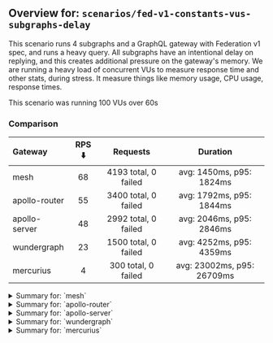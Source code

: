 ## Overview for: `scenarios/fed-v1-constants-vus-subgraphs-delay`


This scenario runs 4 subgraphs and a GraphQL gateway with Federation v1 spec, and runs a heavy query. All subgraphs have an intentional delay on replying, and this creates additional pressure on the gateway's memory. We are running a heavy load of concurrent VUs to measure response time and other stats, during stress. It measure things like memory usage, CPU usage, response times.


This scenario was running 100 VUs over 60s


### Comparison


| Gateway       | RPS ⬇️ |       Requests       |          Duration          |
| :------------ | :----: | :------------------: | :------------------------: |
| mesh          |   68   | 4193 total, 0 failed |  avg: 1450ms, p95: 1824ms  |
| apollo-router |   55   | 3400 total, 0 failed |  avg: 1792ms, p95: 1844ms  |
| apollo-server |   48   | 2992 total, 0 failed |  avg: 2046ms, p95: 2846ms  |
| wundergraph   |   23   | 1500 total, 0 failed |  avg: 4252ms, p95: 4359ms  |
| mercurius     |   4    | 300 total, 0 failed  | avg: 23002ms, p95: 26709ms |



<details>
  <summary>Summary for: `mesh`</summary>

  **K6 Output**




```
     ✓ response code was 200
     ✓ no_errors
     ✓ expected_result

     checks.........................: 100.00% ✓ 12579     ✗ 0    
     data_received..................: 21 MB   342 kB/s
     data_sent......................: 5.0 MB  81 kB/s
   ✓ expected_result................: 0.00%   ✓ 0         ✗ 0    
     http_req_blocked...............: avg=48.84µs min=1.1µs  med=2.4µs   max=5.14ms p(90)=3.3µs   p(95)=4.43µs 
     http_req_connecting............: avg=44.71µs min=0s     med=0s      max=4.97ms p(90)=0s      p(95)=0s     
     http_req_duration..............: avg=1.44s   min=1.31s  med=1.38s   max=2.86s  p(90)=1.56s   p(95)=1.82s  
       { expected_response:true }...: avg=1.44s   min=1.31s  med=1.38s   max=2.86s  p(90)=1.56s   p(95)=1.82s  
   ✓ http_req_failed................: 0.00%   ✓ 0         ✗ 4193 
     http_req_receiving.............: avg=60.4µs  min=18.8µs med=55.09µs max=4.2ms  p(90)=76.59µs p(95)=82.63µs
     http_req_sending...............: avg=31.64µs min=6.6µs  med=14.69µs max=8.97ms p(90)=28.29µs p(95)=33.29µs
     http_req_tls_handshaking.......: avg=0s      min=0s     med=0s      max=0s     p(90)=0s      p(95)=0s     
     http_req_waiting...............: avg=1.44s   min=1.31s  med=1.38s   max=2.86s  p(90)=1.56s   p(95)=1.82s  
     http_reqs......................: 4193    68.406722/s
     iteration_duration.............: avg=1.45s   min=1.31s  med=1.38s   max=2.86s  p(90)=1.56s   p(95)=1.82s  
     iterations.....................: 4193    68.406722/s
   ✓ no_errors......................: 0.00%   ✓ 0         ✗ 0    
     vus............................: 37      min=37      max=100
     vus_max........................: 100     min=100     max=100
```


**Performance Overview**


<img src="https://imagedelivery.net/KYe9TScr4TldYHA48pczVg/d76890ea-7a09-4a30-b849-9e526f5e7d00/public" alt="Performance Overview" />


**HTTP Overview**


<img src="https://imagedelivery.net/KYe9TScr4TldYHA48pczVg/70c74e6f-0ede-4a18-b1d9-3e1c23eafb00/public" alt="HTTP Overview" />


  </details>

<details>
  <summary>Summary for: `apollo-router`</summary>

  **K6 Output**




```
     ✓ response code was 200
     ✓ no_errors
     ✓ expected_result

     checks.........................: 100.00% ✓ 10200     ✗ 0    
     data_received..................: 17 MB   276 kB/s
     data_sent......................: 4.0 MB  66 kB/s
   ✓ expected_result................: 0.00%   ✓ 0         ✗ 0    
     http_req_blocked...............: avg=396.67µs min=900ns  med=2.2µs  max=21.07ms p(90)=3.4µs  p(95)=6.2µs 
     http_req_connecting............: avg=381.3µs  min=0s     med=0s     max=20.81ms p(90)=0s     p(95)=0s    
     http_req_duration..............: avg=1.79s    min=1.75s  med=1.76s  max=2.49s   p(90)=1.81s  p(95)=1.84s 
       { expected_response:true }...: avg=1.79s    min=1.75s  med=1.76s  max=2.49s   p(90)=1.81s  p(95)=1.84s 
   ✓ http_req_failed................: 0.00%   ✓ 0         ✗ 3400 
     http_req_receiving.............: avg=54.46µs  min=15.7µs med=49.7µs max=1.88ms  p(90)=78µs   p(95)=86.3µs
     http_req_sending...............: avg=145.29µs min=6.2µs  med=14.8µs max=20.14ms p(90)=26.1µs p(95)=35.6µs
     http_req_tls_handshaking.......: avg=0s       min=0s     med=0s     max=0s      p(90)=0s     p(95)=0s    
     http_req_waiting...............: avg=1.79s    min=1.75s  med=1.76s  max=2.49s   p(90)=1.81s  p(95)=1.84s 
     http_reqs......................: 3400    55.449556/s
     iteration_duration.............: avg=1.79s    min=1.75s  med=1.77s  max=2.51s   p(90)=1.81s  p(95)=1.84s 
     iterations.....................: 3400    55.449556/s
   ✓ no_errors......................: 0.00%   ✓ 0         ✗ 0    
     vus............................: 59      min=59      max=100
     vus_max........................: 100     min=100     max=100
```


**Performance Overview**


<img src="https://imagedelivery.net/KYe9TScr4TldYHA48pczVg/902e5262-ec01-45fd-d3f4-8e6870fd7000/public" alt="Performance Overview" />


**HTTP Overview**


<img src="https://imagedelivery.net/KYe9TScr4TldYHA48pczVg/0686aaca-577a-47f9-6f28-f8a49a73cd00/public" alt="HTTP Overview" />


  </details>

<details>
  <summary>Summary for: `apollo-server`</summary>

  **K6 Output**




```
     ✓ response code was 200
     ✗ no_errors
      ↳  99% — ✓ 2990 / ✗ 2
     ✓ expected_result

     checks.........................: 99.97% ✓ 8974      ✗ 2    
     data_received..................: 15 MB  250 kB/s
     data_sent......................: 3.6 MB 58 kB/s
   ✓ expected_result................: 0.00%  ✓ 0         ✗ 0    
     http_req_blocked...............: avg=360.39µs min=1.3µs  med=2.6µs  max=27.75ms p(90)=4.4µs   p(95)=15.4µs 
     http_req_connecting............: avg=342.06µs min=0s     med=0s     max=23.53ms p(90)=0s      p(95)=0s     
     http_req_duration..............: avg=2.04s    min=1.77s  med=1.94s  max=3.72s   p(90)=2.26s   p(95)=2.84s  
       { expected_response:true }...: avg=2.04s    min=1.77s  med=1.94s  max=3.72s   p(90)=2.26s   p(95)=2.84s  
   ✓ http_req_failed................: 0.00%  ✓ 0         ✗ 2992 
     http_req_receiving.............: avg=72.07µs  min=25.9µs med=64.7µs max=6.54ms  p(90)=89.8µs  p(95)=99.74µs
     http_req_sending...............: avg=131.6µs  min=9µs    med=15.5µs max=9.24ms  p(90)=30.69µs p(95)=37.99µs
     http_req_tls_handshaking.......: avg=0s       min=0s     med=0s     max=0s      p(90)=0s      p(95)=0s     
     http_req_waiting...............: avg=2.04s    min=1.77s  med=1.94s  max=3.71s   p(90)=2.26s   p(95)=2.84s  
     http_reqs......................: 2992   48.400393/s
     iteration_duration.............: avg=2.04s    min=1.77s  med=1.94s  max=3.73s   p(90)=2.26s   p(95)=2.84s  
     iterations.....................: 2992   48.400393/s
   ✓ no_errors......................: 0.00%  ✓ 0         ✗ 0    
     vus............................: 88     min=88      max=100
     vus_max........................: 100    min=100     max=100
```


**Performance Overview**


<img src="https://imagedelivery.net/KYe9TScr4TldYHA48pczVg/c97b4301-d0d6-43ad-36d8-79b0c34a7700/public" alt="Performance Overview" />


**HTTP Overview**


<img src="https://imagedelivery.net/KYe9TScr4TldYHA48pczVg/c258fe43-5025-4131-1c60-6e9a7c812b00/public" alt="HTTP Overview" />


  </details>

<details>
  <summary>Summary for: `wundergraph`</summary>

  **K6 Output**




```
     ✓ response code was 200
     ✓ no_errors
     ✓ expected_result

     checks.........................: 100.00% ✓ 4500    ✗ 0    
     data_received..................: 7.5 MB  117 kB/s
     data_sent......................: 1.8 MB  28 kB/s
   ✓ expected_result................: 0.00%   ✓ 0       ✗ 0    
     http_req_blocked...............: avg=147.55µs min=800ns  med=1.5µs   max=12.09ms p(90)=4.11µs   p(95)=847.43µs
     http_req_connecting............: avg=134.25µs min=0s     med=0s      max=7.16ms  p(90)=0s       p(95)=760.45µs
     http_req_duration..............: avg=4.25s    min=4.18s  med=4.24s   max=4.39s   p(90)=4.27s    p(95)=4.35s   
       { expected_response:true }...: avg=4.25s    min=4.18s  med=4.24s   max=4.39s   p(90)=4.27s    p(95)=4.35s   
   ✓ http_req_failed................: 0.00%   ✓ 0       ✗ 1500 
     http_req_receiving.............: avg=169.68µs min=15.9µs med=25.35µs max=40.38ms p(90)=104.28µs p(95)=249.33µs
     http_req_sending...............: avg=90.74µs  min=5.9µs  med=8.69µs  max=13.12ms p(90)=97.54µs  p(95)=478.62µs
     http_req_tls_handshaking.......: avg=0s       min=0s     med=0s      max=0s      p(90)=0s       p(95)=0s      
     http_req_waiting...............: avg=4.25s    min=4.18s  med=4.24s   max=4.39s   p(90)=4.27s    p(95)=4.35s   
     http_reqs......................: 1500    23.5082/s
     iteration_duration.............: avg=4.25s    min=4.18s  med=4.24s   max=4.39s   p(90)=4.27s    p(95)=4.36s   
     iterations.....................: 1500    23.5082/s
   ✓ no_errors......................: 0.00%   ✓ 0       ✗ 0    
     vus............................: 100     min=100   max=100
     vus_max........................: 100     min=100   max=100
```


**Performance Overview**


<img src="https://imagedelivery.net/KYe9TScr4TldYHA48pczVg/11af743d-f9c9-460c-f816-3242a90b1000/public" alt="Performance Overview" />


**HTTP Overview**


<img src="https://imagedelivery.net/KYe9TScr4TldYHA48pczVg/f7ae5dd8-54e3-4459-26fd-58ad9fbc4000/public" alt="HTTP Overview" />


  </details>

<details>
  <summary>Summary for: `mercurius`</summary>

  **K6 Output**




```
     ✓ response code was 200
     ✓ no_errors
     ✓ expected_result

     checks.........................: 100.00% ✓ 900      ✗ 0    
     data_received..................: 1.5 MB  20 kB/s
     data_sent......................: 356 kB  4.8 kB/s
   ✓ expected_result................: 0.00%   ✓ 0        ✗ 0    
     http_req_blocked...............: avg=2.65ms  min=1.9µs  med=3.7µs  max=16.77ms  p(90)=9.97ms   p(95)=13.29ms 
     http_req_connecting............: avg=2.63ms  min=0s     med=0s     max=16.6ms   p(90)=9.94ms   p(95)=13.26ms 
     http_req_duration..............: avg=23s     min=18.93s med=22.77s max=29.21s   p(90)=26.22s   p(95)=26.7s   
       { expected_response:true }...: avg=23s     min=18.93s med=22.77s max=29.21s   p(90)=26.22s   p(95)=26.7s   
   ✓ http_req_failed................: 0.00%   ✓ 0        ✗ 300  
     http_req_receiving.............: avg=99.22µs min=29.1µs med=92.1µs max=779.18µs p(90)=129.13µs p(95)=149.91µs
     http_req_sending...............: avg=185.2µs min=13.7µs med=27.3µs max=890.17µs p(90)=720.09µs p(95)=789.97µs
     http_req_tls_handshaking.......: avg=0s      min=0s     med=0s     max=0s       p(90)=0s       p(95)=0s      
     http_req_waiting...............: avg=23s     min=18.93s med=22.77s max=29.21s   p(90)=26.22s   p(95)=26.7s   
     http_reqs......................: 300     4.038785/s
     iteration_duration.............: avg=23s     min=18.93s med=22.77s max=29.21s   p(90)=26.23s   p(95)=26.71s  
     iterations.....................: 300     4.038785/s
   ✓ no_errors......................: 0.00%   ✓ 0        ✗ 0    
     vus............................: 1       min=1      max=100
     vus_max........................: 100     min=100    max=100
```


**Performance Overview**


<img src="https://imagedelivery.net/KYe9TScr4TldYHA48pczVg/ce0abdc6-71d9-4d43-2e1f-91ecc4838d00/public" alt="Performance Overview" />


**HTTP Overview**


<img src="https://imagedelivery.net/KYe9TScr4TldYHA48pczVg/bc84b26f-cfba-4016-f6cc-0cb791308600/public" alt="HTTP Overview" />


  </details>